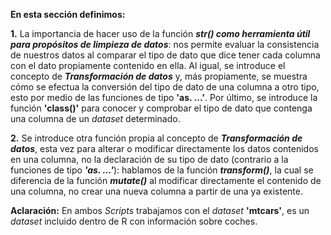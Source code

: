 **En esta sección definimos:**

**1.** La importancia de hacer uso de la función _**str() como herramienta útil para propósitos de limpieza de datos**_: nos permite evaluar la consistencia de nuestros datos al comparar el tipo de dato que dice tener cada columna con el dato propiamente contenido en ella. Al igual, se introduce el concepto de _**Transformación de datos**_ y, más propiamente, se muestra cómo se efectua la conversión del tipo de dato de una columna a otro tipo, esto por medio de las funciones de tipo **'as. ...'**. Por último, se introduce la función **'class()'** para conocer y comprobar el tipo de dato que contenga una columna de un _dataset_ determinado.

**2.** Se introduce otra función propia al concepto de _**Transformación de datos**_, esta vez para alterar o modificar directamente los datos contenidos en una columna, no la declaración de su tipo de dato (contrario a la funciones de tipo _**'as. ...'**_): hablamos de la función _**transform()**_, la cual se diferencia de la función _**mutate()**_ al modificar directamente el contenido de una columna, no crear una nueva columna a partir de una ya existente.

**Aclaración:** En ambos _Scripts_ trabajamos con el _dataset_ **'mtcars'**, es un _dataset_ incluido dentro de R con información sobre coches.

